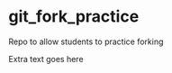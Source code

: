git_fork_practice
=================

Repo to allow students to practice forking

Extra text goes here
